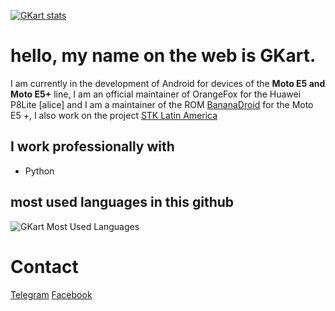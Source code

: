 
[![GKart stats](https://github-readme-stats.vercel.app/api?username=GKart&show_icons=true&theme=dracula)](https://github.com/GKart/github-readme-stats)

# hello, my name on the web is **GKart**.
   I am currently in the development of Android for devices of the **Moto E5 and Moto E5+** line, I am an official maintainer of OrangeFox for the Huawei P8Lite [alice] and I am a maintainer of the ROM [BananaDroid](https://github.com/BananaDroid) for the Moto E5 +, I also work on the project [STK Latin America](https://gitlab.com/stk-latam)
   
## I work professionally with

- Python

## most used languages in this github
![GKart Most Used Languages](https://github-readme-stats.vercel.app/api/top-langs/?username=GKart&theme=react&layout=compact&hide=HTML)

# Contact

[Telegram](https://t.m/STKUser)
[Facebook](https://www.facebook.com/gkart.stk)

